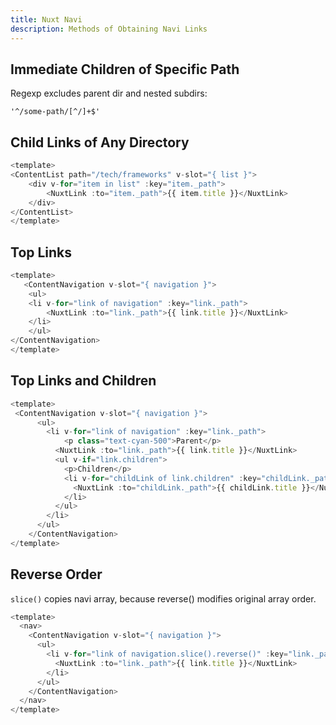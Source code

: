 ```yaml
---
title: Nuxt Navi
description: Methods of Obtaining Navi Links
---
```


## Immediate Children of Specific Path

Regexp excludes parent dir and nested subdirs:

```regexp
'^/some-path/[^/]+$'
```

## Child Links of Any Directory

```js
<template>
<ContentList path="/tech/frameworks" v-slot="{ list }">
    <div v-for="item in list" :key="item._path">
        <NuxtLink :to="item._path">{{ item.title }}</NuxtLink>
    </div>
</ContentList>
</template>
```

## Top Links

```js
<template>
   <ContentNavigation v-slot="{ navigation }">
    <ul>
    <li v-for="link of navigation" :key="link._path">
        <NuxtLink :to="link._path">{{ link.title }}</NuxtLink>
    </li>
    </ul>
</ContentNavigation>
</template>
```

## Top Links and Children

```js
<template>
 <ContentNavigation v-slot="{ navigation }">
      <ul>
        <li v-for="link of navigation" :key="link._path">
            <p class="text-cyan-500">Parent</p>
          <NuxtLink :to="link._path">{{ link.title }}</NuxtLink>
          <ul v-if="link.children">
            <p>Children</p>
            <li v-for="childLink of link.children" :key="childLink._path">
              <NuxtLink :to="childLink._path">{{ childLink.title }}</NuxtLink>
            </li>
          </ul>
        </li>
      </ul>
    </ContentNavigation>
</template>
```

## Reverse Order

`slice()` copies navi array, because reverse() modifies original array order.

```js
<template>
  <nav>
    <ContentNavigation v-slot="{ navigation }">
      <ul>
        <li v-for="link of navigation.slice().reverse()" :key="link._path">
          <NuxtLink :to="link._path">{{ link.title }}</NuxtLink>
        </li>
      </ul>
    </ContentNavigation>
  </nav>
</template>
```
